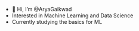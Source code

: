 - 👋 Hi, I’m @AryaGaikwad
-  Interested in Machine Learning and Data Science
-  Currently studying the basics for ML

<!---
AryaGaikwad/AryaGaikwad is a ✨ special ✨ repository because its `README.md` (this file) appears on your GitHub profile.
You can click the Preview link to take a look at your changes.
--->

